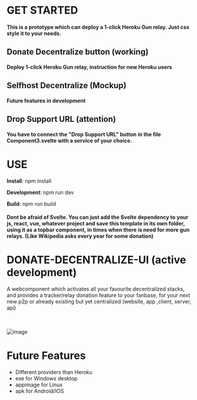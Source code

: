 # GET STARTED
#### This is a prototype which can deploy a 1-click Heroku Gun relay. Just css style it to your needs.
## Donate Decentralize button (working)
#### Deploy 1-click Heroku Gun relay, instruction for new Heroku users
## Selfhost Decentralize (Mockup)
#### Future features in development
## Drop Support URL (attention)
#### You have to connect the "Drop Support URL" button in the file Component3.svelte with a service of your choice. 

# USE
**Install**: npm install

**Development**: npm run dev

**Build**: npm run build

#### Dont be afraid of Svelte. You can just add the Svelte dependency to your js, react, vue, whatever project and save this template in its own folder, using it as a topbar component, in times when there is need for more gun relays. (Like Wikipedia asks every year for some donation)




# DONATE-DECENTRALIZE-UI (active development)

A webcomponent which activates all your favourite decentralized stacks, and provides a tracker/relay donation feature to your fanbase, for your next new p2p or already existing but yet centralized (website, app ,client, server, api)
<br><br><br>

![image](https://user-images.githubusercontent.com/67427045/162993317-9a45af4b-23ee-4a1d-97c4-37e05f1eb6ac.png)

# Future Features

- Different providers than Heroku
- exe for Windows desktop
- appimage for Linux
- apk for Android/IOS
